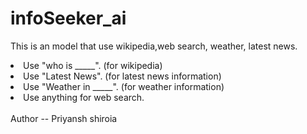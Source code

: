 # infoSeeker_ai
This is an model that use wikipedia,web search, weather, latest news.

<li>Use "who is _____". (for wikipedia)</li>
<li>Use "Latest News". (for latest news information)</li>
<li>Use "Weather in _____". (for weather information)</li>
<li>Use anything for web search.</li>

<br>
Author -- Priyansh shiroia
